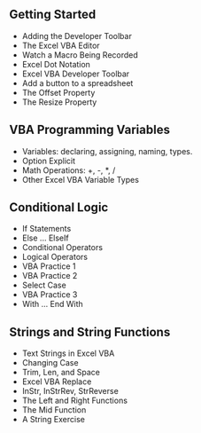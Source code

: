 ## Getting Started

* Adding the Developer Toolbar
* The Excel VBA Editor
* Watch a Macro Being Recorded
* Excel Dot Notation
* Excel VBA Developer Toolbar
* Add a button to a spreadsheet
* The Offset Property
* The Resize Property

## VBA Programming Variables

* Variables: declaring, assigning, naming, types.
* Option Explicit
* Math Operations: +, -, *, /
* Other Excel VBA Variable Types

## Conditional Logic

* If Statements
* Else ... ElseIf
* Conditional Operators
* Logical Operators
* VBA Practice 1
* VBA Practice 2
* Select Case
* VBA Practice 3
* With ... End With


## Strings and String Functions

* Text Strings in Excel VBA
* Changing Case
* Trim, Len, and Space
* Excel VBA Replace
* InStr, InStrRev, StrReverse
* The Left and Right Functions
* The Mid Function
* A String Exercise

